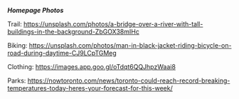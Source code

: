 ***Homepage Photos***

Trail: https://unsplash.com/photos/a-bridge-over-a-river-with-tall-buildings-in-the-background-ZbGOX38mIHc


Biking: https://unsplash.com/photos/man-in-black-jacket-riding-bicycle-on-road-during-daytime-CJ9LCpTGMeg

Clothing: https://images.app.goo.gl/oTdqt6QQJhpzWaai8

Parks: https://nowtoronto.com/news/toronto-could-reach-record-breaking-temperatures-today-heres-your-forecast-for-this-week/

